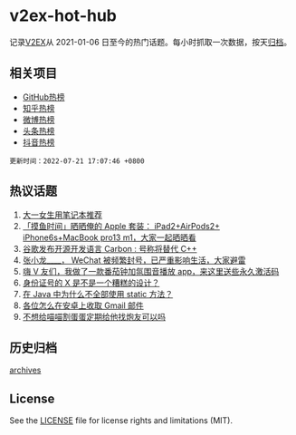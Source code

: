 # v2ex-hot-hub

 记录[V2EX](https://www.v2ex.com/)从 2021-01-06 日至今的热门话题。每小时抓取一次数据，按天[归档](archives)。
 
 ## 相关项目

- [GitHub热榜](https://github.com/lonnyzhang423/github-hot-hub)
- [知乎热榜](https://github.com/lonnyzhang423/zhihu-hot-hub)
- [微博热榜](https://github.com/lonnyzhang423/weibo-hot-hub)
- [头条热榜](https://github.com/lonnyzhang423/toutiao-hot-hub)
- [抖音热榜](https://github.com/lonnyzhang423/douyin-hot-hub)


 `更新时间：2022-07-21 17:07:46 +0800`

## 热议话题

1. [大一女生用笔记本推荐](https://www.v2ex.com/t/867698)
1. [「摸鱼时间」晒晒俺的 Apple 套装： iPad2+AirPods2+ iPhone6s+MacBook pro13 m1，大家一起晒晒看](https://www.v2ex.com/t/867677)
1. [谷歌发布开源开发语言 Carbon : 号称将替代 C++](https://www.v2ex.com/t/867631)
1. [张小龙____， WeChat 被频繁封号，已严重影响生活，大家避雷](https://www.v2ex.com/t/867612)
1. [嗨 V 友们，我做了一款番茄钟加氛围音播放 app，来这里送些永久激活码](https://www.v2ex.com/t/867753)
1. [身份证号的 X 是不是一个糟糕的设计？](https://www.v2ex.com/t/867724)
1. [在 Java 中为什么不全部使用 static 方法？](https://www.v2ex.com/t/867705)
1. [各位怎么在安卓上收取 Gmail 邮件](https://www.v2ex.com/t/867696)
1. [不想给喵喵割蛋蛋定期给他找炮友可以吗](https://www.v2ex.com/t/867735)

## 历史归档

[archives](archives)

## License

See the [LICENSE](LICENSE) file for license rights and limitations (MIT).
